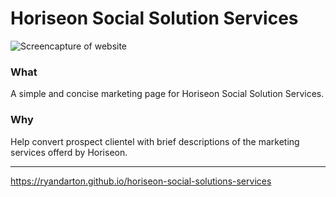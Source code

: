 # Horiseon Social Solution Services

![Screencapture of website](assets/images/screencapture.png 'Horiseon Website')

### What

A simple and concise marketing page for Horiseon Social Solution Services.

### Why

Help convert prospect clientel with brief descriptions of the marketing services offerd by Horiseon.

---

https://ryandarton.github.io/horiseon-social-solutions-services
